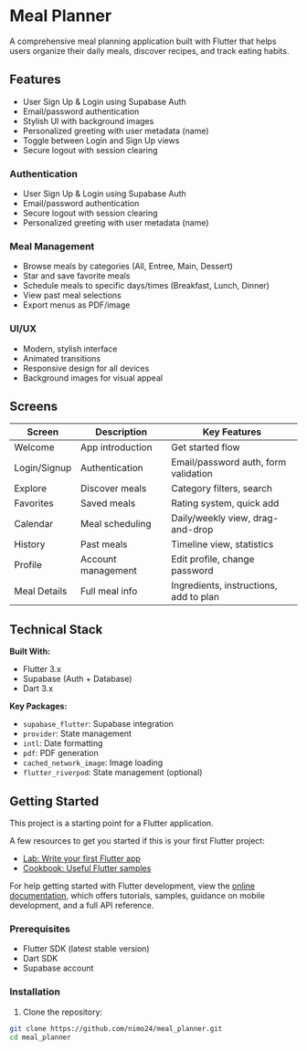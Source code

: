 #  Meal Planner



A comprehensive meal planning application built with Flutter that helps users organize their daily meals, discover recipes, and track eating habits.

##  Features

-  User Sign Up & Login using Supabase Auth
-  Email/password authentication
-  Stylish UI with background images
-  Personalized greeting with user metadata (name)
-  Toggle between Login and Sign Up views
-  Secure logout with session clearing


###  Authentication
- User Sign Up & Login using Supabase Auth
- Email/password authentication
- Secure logout with session clearing
- Personalized greeting with user metadata (name)

###  Meal Management
- Browse meals by categories (All, Entree, Main, Dessert)
- Star and save favorite meals
- Schedule meals to specific days/times (Breakfast, Lunch, Dinner)
- View past meal selections
- Export menus as PDF/image

###  UI/UX
- Modern, stylish interface
- Animated transitions
- Responsive design for all devices
- Background images for visual appeal

##  Screens

| Screen | Description | Key Features |
|--------|-------------|--------------|
| Welcome | App introduction | Get started flow |
| Login/Signup | Authentication | Email/password auth, form validation |
| Explore | Discover meals | Category filters, search |
| Favorites | Saved meals | Rating system, quick add |
| Calendar | Meal scheduling | Daily/weekly view, drag-and-drop |
| History | Past meals | Timeline view, statistics |
| Profile | Account management | Edit profile, change password |
| Meal Details | Full meal info | Ingredients, instructions, add to plan |

##  Technical Stack

**Built With:**
- Flutter 3.x
- Supabase (Auth + Database)
- Dart 3.x

**Key Packages:**
- `supabase_flutter`: Supabase integration
- `provider`: State management
- `intl`: Date formatting
- `pdf`: PDF generation
- `cached_network_image`: Image loading
- `flutter_riverpod`: State management (optional)

##  Getting Started
This project is a starting point for a Flutter application.

A few resources to get you started if this is your first Flutter project:

- [Lab: Write your first Flutter app](https://docs.flutter.dev/get-started/codelab)
- [Cookbook: Useful Flutter samples](https://docs.flutter.dev/cookbook)

For help getting started with Flutter development, view the
[online documentation](https://docs.flutter.dev/), which offers tutorials,
samples, guidance on mobile development, and a full API reference.
### Prerequisites
- Flutter SDK (latest stable version)
- Dart SDK
- Supabase account

### Installation

1. Clone the repository:
```bash
git clone https://github.com/nimo24/meal_planner.git
cd meal_planner
